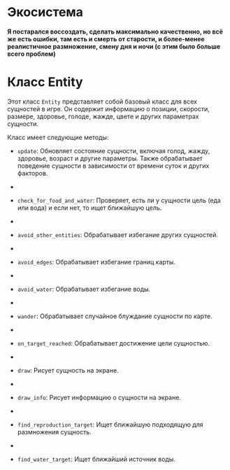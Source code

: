 # Экосистема 

__Я постарался воссоздать, сделать максимально качественно, но всё же есть ошибки, там есть и смерть от старости, и более-менее реалистичное размножение, смену дня и ночи (с этим было больше всего проблем)__

# Класс Entity

Этот класс `Entity` представляет собой базовый класс для всех сущностей в игре. Он содержит информацию о позиции, скорости, размере, здоровье, голоде, жажде, цвете и других параметрах сущности. 

Класс имеет следующие методы:


- `update`: Обновляет состояние сущности, включая голод, жажду, здоровье, возраст и другие параметры. Также обрабатывает поведение сущности в зависимости от времени суток и других факторов.

- 
- `check_for_food_and_water`: Проверяет, есть ли у сущности цель (еда или вода) и если нет, то ищет ближайшую цель.

- 
- `avoid_other_entities`: Обрабатывает избегание других сущностей.

- 
- `avoid_edges`: Обрабатывает избегание границ карты.

- 
- `avoid_water`: Обрабатывает избегание воды.

- 
- `wander`: Обрабатывает случайное блуждание сущности по карте.

- 
- `on_target_reached`: Обрабатывает достижение цели сущностью.

- 
- `draw`: Рисует сущность на экране.

- 
- `draw_info`: Рисует информацию о сущности на экране.

- 
- `find_reproduction_target`: Ищет ближайшую подходящую для размножения сущность.

- 
- `find_water_target`: Ищет ближайший источник воды.


